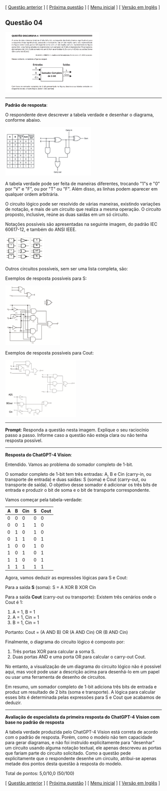 \[ [Questão anterior](q03-por.md) \] \[ [Próxima questão](q05-por.md) \] \[ [Menu inicial](/README.md) \] \[ [Versão em Inglês](q04-eng.md) \] 

## Questão 04 ##

<img src="q04-image.png" alt="Question 04 image file" width="60%" height="60%">

---

**Padrão de resposta**: 

O respondente deve descrever a tabela verdade e desenhar o diagrama, conforme abaixo. 

<img src="q04-truth-table-circuit.png" alt="Question 04 image file" width="55%" height="55%">

A tabela verdade pode ser feita de maneiras diferentes, trocando "1"s e "0" por "V" e "F", ou por "T" ou "F". Além disso, as linhas podem aparecer em qualquer ordem arbitrária.

O circuito lógico pode ser resolvido de várias maneiras, existindo variações de notação, e mais de um circuito que realiza a mesma operação. O circuito proposto, inclusive, reúne as duas saídas em um só circuito.

Notações possíveis são apresentadas na seguinte imagem, do padrão IEC 60617-12, e também do ANSI IEEE.

<img src="q04-circuit-notation.png" alt="Question 04 image file" width="25%" height="25%">

Outros circuitos possíveis, sem ser uma lista completa, são: 

Exemplos de resposta possíveis para S:

<img src="q04-circuit-s.png" alt="Question 04 image file" width="35%" height="35%">

Exemplos de resposta possíveis para Cout:

<img src="q04-circuit-cout.png" alt="Question 04 image file" width="45%" height="45%">

---

**Prompt**: Responda a questão nesta imagem. Explique o seu raciocínio passo a passo. Informe caso a questão não esteja clara ou não tenha resposta possível.

---

**Resposta do ChatGPT-4 Vision**:

Entendido. Vamos ao problema do somador completo de 1-bit.

O somador completo de 1-bit tem três entradas: A, B e Cin (carry-in, ou transporte de entrada) e duas saídas: S (soma) e Cout (carry-out, ou transporte de saída). O objetivo desse somador é adicionar os três bits de entrada e produzir o bit de soma e o bit de transporte correspondente.

Vamos começar pela tabela-verdade:

| A | B | Cin | S | Cout |
|---|---|-----|---|------|
| 0 | 0 | 0   | 0 | 0    |
| 0 | 0 | 1   | 1 | 0    |
| 0 | 1 | 0   | 1 | 0    |
| 0 | 1 | 1   | 0 | 1    |
| 1 | 0 | 0   | 1 | 0    |
| 1 | 0 | 1   | 0 | 1    |
| 1 | 1 | 0   | 0 | 1    |
| 1 | 1 | 1   | 1 | 1    |

Agora, vamos deduzir as expressões lógicas para S e Cout:

Para a saída **S** (soma):
S = A XOR B XOR Cin

Para a saída **Cout** (carry-out ou transporte):
Existem três cenários onde o Cout é 1:
1. A = 1, B = 1
2. A = 1, Cin = 1
3. B = 1, Cin = 1

Portanto:
Cout = (A AND B) OR (A AND Cin) OR (B AND Cin)

Finalmente, o diagrama do circuito lógico é composto por:
1. Três portas XOR para calcular a soma S.
2. Duas portas AND e uma porta OR para calcular o carry-out Cout.

No entanto, a visualização de um diagrama do circuito lógico não é possível aqui, mas você pode usar a descrição acima para desenhá-lo em um papel ou usar uma ferramenta de desenho de circuitos.

Em resumo, um somador completo de 1-bit adiciona três bits de entrada e produz um resultado de 2 bits (soma e transporte). A lógica para calcular esses bits é determinada pelas expressões para S e Cout que acabamos de deduzir.

---

**Avaliação de especialista da primeira resposta do ChatGPT-4 Vision com base no padrão de resposta** 

A tabela verdade produzida pelo ChatGPT-4 Vision está correta de acordo com o padrão de resposta. Porém, como o modelo não tem capacidade para gerar diagramas, e não foi instruído explicitamente para "desenhar" um circuito usando alguma notação textual, ele apenas descreveu as portas que fariam parte do circuito solicitado. Como a questão pede explicitamente que o respondente desenhe um circuito, atribui-se apenas metade dos pontos desta questão à resposta do modelo.

Total de pontos: 5,0/10,0 (50/100)

\[ [Questão anterior](q03-por.md) \] \[ [Próxima questão](q05-por.md) \] \[ [Menu inicial](/README.md) \] \[ [Versão em Inglês](q04-eng.md) \] 
